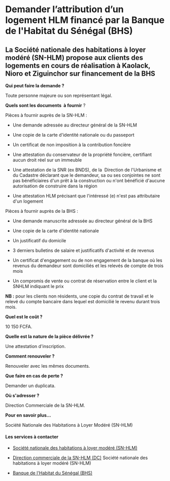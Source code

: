 # Demander l’attribution d’un logement HLM financé par la Banque de l'Habitat du Sénégal (BHS)

La Société nationale des habitations à loyer modéré (SN-HLM) propose aux clients des logements en cours de réalisation à Kaolack, Nioro et Ziguinchor sur financement de la BHS
-------------------------------------------------------------------------------------------------------------------------------------------------------------------------------

**Qui peut faire la demande ?**

Toute personne majeure ou son représentant légal.

**Quels sont les documents  à fournir** ?

Pièces à fournir auprès de la SN-HLM :

*   Une demande adressée au directeur général de la SN-HLM  
    
*   Une copie de la carte d'identité nationale ou du passeport  
    
*   Un certificat de non imposition à la contribution foncière  
    
*   Une attestation du conservateur de la propriété foncière, certifiant aucun droit réel sur un immeuble  
    
*   Une attestation de la SNR (ex BNDS), de la  Direction de l'Urbanisme et du Cadastre déclarant que le demandeur, sa ou ses conjointes ne sont pas bénéficiaires d'un prêt à la construction ou n'ont bénéficié d'aucune autorisation de construire dans la région  
    
*   Une attestation HLM précisant que l'intéressé (e) n'est pas attributaire d'un logement

Pièces à fournir auprès de la BHS :

*   Une demande manuscrite adressée au directeur général de la BHS  
    
*   Une copie de la carte d'identité nationale  
    
*   Un justificatif du domicile  
    
*   3 derniers bulletins de salaire et justificatifs d'activité et de revenus
*   Un certificat d'engagement ou de non engagement de la banque où les revenus du demandeur sont domiciliés et les relevés de compte de trois mois  
    
*   Un compromis de vente ou contrat de réservation entre le client et la SNHLM indiquant le prix  
    

**NB :** pour les clients non résidents, une copie du contrat de travail et le relevé du compte bancaire dans lequel est domicilié le revenu durant trois mois.

**Quel est le coût ?**

10 150 FCFA.

**Quelle est la nature de la pièce délivrée ?**

Une attestation d'inscription.

**Comment renouveler ?**

Renouveler avec les mêmes documents.

**Que faire en cas de perte ?** 

Demander un duplicata.

**Où s'adresser ?**

Direction Commerciale de la SN-HLM.

**Pour en savoir plus…**

Société Nationale des Habitations à Loyer Modéré (SN-HLM)

#### Les services à contacter

*   [Société nationale des habitations à loyer modéré (SN-HLM)](../../../services/societe-nationale-des-habitations-a-loyer-modere-sn-hlm.md)
*   [Direction commerciale de la SN-HLM (DC)](../../../services/direction-commerciale-de-la-sn-hlm-dc.md) Société nationale des habitations à loyer modéré (SN-HLM)  
    
*   [Banque de l'Habitat du Sénégal (BHS)](../../../services/banque-de-lhabitat-du-senegal-bhs.md)